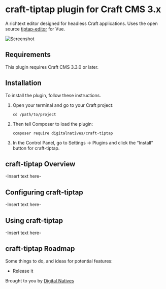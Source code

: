 # craft-tiptap plugin for Craft CMS 3.x

A richtext editor designed for headless Craft applications. Uses the open source [tiptap-editor](https://tiptap.scrumpy.io/) for Vue.

![Screenshot](resources/img/plugin-logo.svg)

## Requirements

This plugin requires Craft CMS 3.3.0 or later.

## Installation

To install the plugin, follow these instructions.

1.  Open your terminal and go to your Craft project:

        cd /path/to/project

2.  Then tell Composer to load the plugin:

        composer require digitalnatives/craft-tiptap

3.  In the Control Panel, go to Settings → Plugins and click the “Install” button for craft-tiptap.

## craft-tiptap Overview

-Insert text here-

## Configuring craft-tiptap

-Insert text here-

## Using craft-tiptap

-Insert text here-

## craft-tiptap Roadmap

Some things to do, and ideas for potential features:

-   Release it

Brought to you by [Digital Natives](https://www.digitalnatives.nl)
